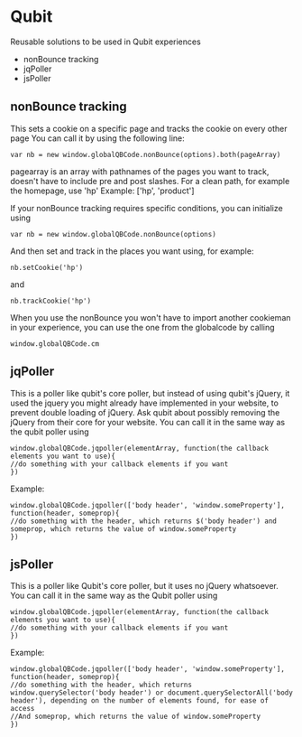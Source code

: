 # Qubit

Reusable solutions to be used in Qubit experiences

- nonBounce tracking
- jqPoller
- jsPoller


## nonBounce tracking
This sets a cookie on a specific page and tracks the cookie on every other page
You can call it by using the following line:
```
var nb = new window.globalQBCode.nonBounce(options).both(pageArray)
```
pagearray is an array with pathnames of the pages you want to track, doesn't have to include pre and post slashes. For a clean path, for example the homepage, use 'hp'
Example: ['hp', 'product']

If your nonBounce tracking requires specific conditions, you can initialize using
```
var nb = new window.globalQBCode.nonBounce(options)
```
And then set and track in the places you want using, for example:
```
nb.setCookie('hp')
```
and
```
nb.trackCookie('hp')
```

When you use the nonBounce you won't have to import another cookieman in your experience, you can use the one from the globalcode by calling
```
window.globalQBCode.cm
```


## jqPoller
This is a poller like qubit's core poller, but instead of using qubit's jQuery, it used the jquery you might already have implemented in your website, to prevent double loading of jQuery. Ask qubit about possibly removing the jQuery from their core for your website.
You can call it in the same way as the qubit poller using
```
window.globalQBCode.jqpoller(elementArray, function(the callback elements you want to use){
//do something with your callback elements if you want
})
```
Example:
```
window.globalQBCode.jqpoller(['body header', 'window.someProperty'], function(header, someprop){
//do something with the header, which returns $('body header') and someprop, which returns the value of window.someProperty
})
```

## jsPoller
This is a poller like Qubit's core poller, but it uses no jQuery whatsoever.
You can call it in the same way as the Qubit poller using
```
window.globalQBCode.jqpoller(elementArray, function(the callback elements you want to use){
//do something with your callback elements if you want
})
```
Example:
```
window.globalQBCode.jqpoller(['body header', 'window.someProperty'], function(header, someprop){
//do something with the header, which returns window.querySelector('body header') or document.querySelectorAll('body header'), depending on the number of elements found, for ease of access
//And someprop, which returns the value of window.someProperty
})
```
